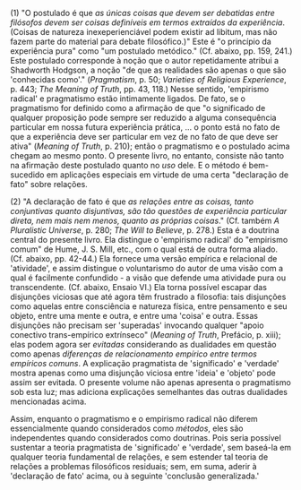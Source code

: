 (1) "O postulado é que _as únicas coisas que devem ser debatidas entre filósofos devem ser coisas definíveis em termos extraídos da experiência_. (Coisas de natureza inexeperienciável podem existir ad libitum, mas não fazem parte do material para debate filosófico.)" Este é "o princípio da experiência pura" como "um postulado metódico." (Cf. abaixo, pp. 159, 241.) Este postulado corresponde à noção que o autor repetidamente atribui a Shadworth Hodgson, a noção "de que as realidades são apenas o que são 'conhecidas como'." (_Pragmatism_, p. 50; _Varieties of Religious Experience_, p. 443; _The Meaning of Truth_, pp. 43, 118.) Nesse sentido, 'empirismo radical' e pragmatismo estão intimamente ligados. De fato, se o pragmatismo for definido como a afirmação de que "o significado de qualquer proposição pode sempre ser reduzido a alguma consequência particular em nossa futura experiência prática, ... o ponto está no fato de que a experiência deve ser particular em vez de no fato de que deve ser ativa" (_Meaning of Truth_, p. 210); então o pragmatismo e o postulado acima chegam ao mesmo ponto. O presente livro, no entanto, consiste não tanto na afirmação deste postulado quanto no _uso_ dele. E o método é bem-sucedido em aplicações especiais em virtude de uma certa "declaração de fato" sobre relações.

(2) "A declaração de fato é que _as relações entre as coisas, tanto conjuntivas quanto disjuntivas, são tão questões de experiência particular direta, nem mais nem menos, quanto as próprias coisas_." (Cf. também _A Pluralistic Universe_, p. 280; _The Will to Believe_, p. 278.) Esta é a doutrina central do presente livro. Ela distingue o 'empirismo radical' do "empirismo comum" de Hume, J. S. Mill, etc., com o qual está de outra forma aliado. (Cf. abaixo, pp. 42-44.) Ela fornece uma versão empírica e relacional de 'atividade', e assim distingue o voluntarismo do autor de uma visão com a qual é facilmente confundido - a visão que defende uma atividade pura ou transcendente. (Cf. abaixo, Ensaio VI.) Ela torna possível escapar das disjunções viciosas que até agora têm frustrado a filosofia: tais disjunções como aquelas entre consciência e natureza física, entre pensamento e seu objeto, entre uma mente e outra, e entre uma 'coisa' e outra. Essas disjunções não precisam ser 'superadas' invocando qualquer "apoio conectivo trans-empírico extrínseco" (_Meaning of Truth_, Prefácio, p. xiii); elas podem agora ser _evitadas_ considerando as dualidades em questão como apenas _diferenças de relacionamento empírico entre termos empíricos comuns_. A explicação pragmatista de 'significado' e 'verdade' mostra apenas como uma disjunção viciosa entre 'ideia' e 'objeto' pode assim ser evitada. O presente volume não apenas apresenta o pragmatismo sob esta luz; mas adiciona explicações semelhantes das outras dualidades mencionadas acima.

Assim, enquanto o pragmatismo e o empirismo radical não diferem essencialmente quando considerados como _métodos_, eles são independentes quando considerados como doutrinas. Pois seria possível sustentar a teoria pragmatista de 'significado' e 'verdade', sem baseá-la em qualquer teoria fundamental de relações, e sem estender tal teoria de relações a problemas filosóficos residuais; sem, em suma, aderir à 'declaração de fato' acima, ou à seguinte 'conclusão generalizada.'